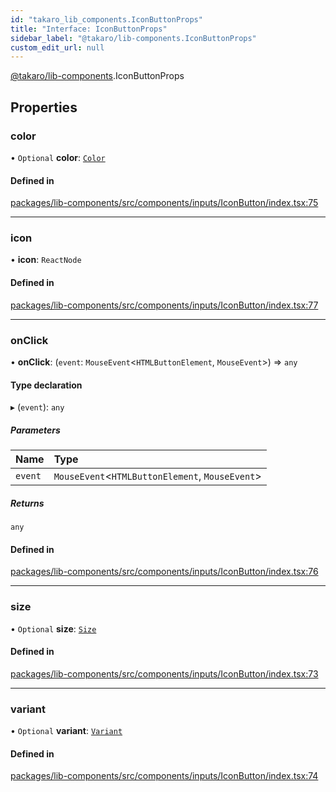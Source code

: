 ```yaml
---
id: "takaro_lib_components.IconButtonProps"
title: "Interface: IconButtonProps"
sidebar_label: "@takaro/lib-components.IconButtonProps"
custom_edit_url: null
---
```


[@takaro/lib-components](../modules/takaro_lib_components.md).IconButtonProps

## Properties

### color

• `Optional` **color**: [`Color`](../modules/takaro_lib_components.md#color)

#### Defined in

[packages/lib-components/src/components/inputs/IconButton/index.tsx:75](https://github.com/niekcandaele/Takaro/blob/91fb19b/packages/lib-components/src/components/inputs/IconButton/index.tsx#L75)

___

### icon

• **icon**: `ReactNode`

#### Defined in

[packages/lib-components/src/components/inputs/IconButton/index.tsx:77](https://github.com/niekcandaele/Takaro/blob/91fb19b/packages/lib-components/src/components/inputs/IconButton/index.tsx#L77)

___

### onClick

• **onClick**: (`event`: `MouseEvent`<`HTMLButtonElement`, `MouseEvent`\>) => `any`

#### Type declaration

▸ (`event`): `any`

##### Parameters

| Name | Type |
| :------ | :------ |
| `event` | `MouseEvent`<`HTMLButtonElement`, `MouseEvent`\> |

##### Returns

`any`

#### Defined in

[packages/lib-components/src/components/inputs/IconButton/index.tsx:76](https://github.com/niekcandaele/Takaro/blob/91fb19b/packages/lib-components/src/components/inputs/IconButton/index.tsx#L76)

___

### size

• `Optional` **size**: [`Size`](../modules/takaro_lib_components.md#size)

#### Defined in

[packages/lib-components/src/components/inputs/IconButton/index.tsx:73](https://github.com/niekcandaele/Takaro/blob/91fb19b/packages/lib-components/src/components/inputs/IconButton/index.tsx#L73)

___

### variant

• `Optional` **variant**: [`Variant`](../modules/takaro_lib_components.md#variant)

#### Defined in

[packages/lib-components/src/components/inputs/IconButton/index.tsx:74](https://github.com/niekcandaele/Takaro/blob/91fb19b/packages/lib-components/src/components/inputs/IconButton/index.tsx#L74)
